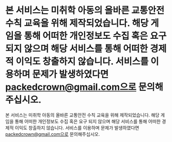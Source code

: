 # 본 서비스는 미취학 아동의 올바른 교통안전 수칙 교육을 위해 제작되었습니다. 해당 게임을 통해 어떠한 개인정보도 수집 혹은 요구 되지 않으며 해당 서비스를 통해 어떠한 경제적 이익도 창출하지 않습니다. 서비스를 이용하며 문제가 발생하였다면 packedcrown@gmail.com으로 문의해주십시오.


본 서비스는 미취학 아동의 올바른 교통안전 수칙 교육을 위해 제작되었습니다.
해당 게임을 통해 어떠한 개인정보도 수집 혹은 요구 되지 않으며 해당 서비스를 통해 어떠한 경제적 이익도 창출하지 않습니다.
서비스를 이용하며 문제가 발생하였다면 packedcrown@gmail.com으로 문의해주십시오.
